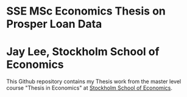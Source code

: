 # SSE MSc Economics Thesis on Prosper Loan Data

# Jay Lee, Stockholm School of Economics

This Github repository contains my Thesis work from the master level course "Thesis in Economics" at [Stockholm School of Economics](https://www.hhs.se).
